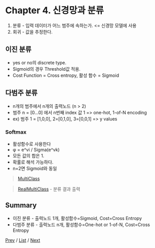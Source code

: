 Chapter 4. 신경망과 분류
==========================

1. 분류 - 입력 데이터가 어느 범주에 속하는가. <= 신경망 모델에 사용
2. 회귀 - 값을 추정한다.

## 이진 분류
+ yes or no의 discrete type.
+ Sigmoid의 경우 Threshold값 적용.
+ Cost Function = Cross entropy, 활성 함수 = Sigmoid

## 다범주 분류
+ n개의 범주에서 n개의 출력노드 (n > 2)
+ 범주 n = [0...0] 에서 n번째 index 값 1 => one-hot, 1-of-N encoding
+ ex) 범주 1 = [1,0,0], 2=[0,1,0], 3=[0,0,1] => y values

### Softmax
+ 활성함수로 사용한다
+ φ = e^vi / Sigma(e^vk)
+ 모든 값의 합은 1.
+ 확률로 해석 가능하다.
+ n=2면 Sigmoid와 동일

>[MultiClass](MultiClass.py)

>[RealMultiClass](RealMultiClass.py) - 분류 결과 출력

## Summary
+ 이진 분류    - 출력노드 1개, 활성함수=Sigmoid, Cost=Cross Entropy
+ 다범주 분류  - 출력노드 n개, 활성함수=One-hot or 1-of-N, Cost=Cross Entropy

[Prev](../ch3_Multi_Layer_Network/multi_layer_network) / [List]( ../readme.md) / [Next](../ch5_Deep_Learning/deep_learning.md)